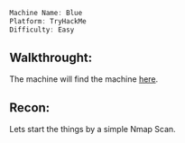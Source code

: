 ```jsx
Machine Name: Blue
Platform: TryHackMe
Difficulty: Easy
```

## Walkthrought:

The machine will find the machine [here](https://tryhackme.com/r/room/blue).

## Recon:

Lets start the things by a simple Nmap Scan.

```console

```
